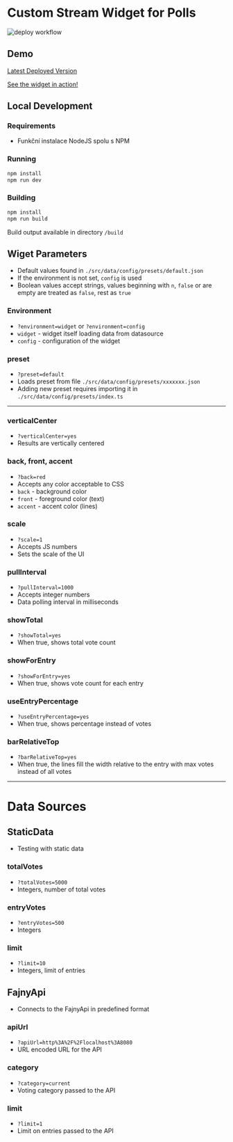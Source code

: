 # Custom Stream Widget for Polls

![deploy workflow](https://github.com/Jinderamarak/fajn-widget/actions/workflows/deploy.yml/badge.svg)

## Demo

[Latest Deployed Version](https://jinderamarak.github.io/fajn-widget)

[See the widget in action!](https://www.twitch.tv/mazarin1k/clip/DeliciousExpensiveSangSSSsss-LneqrRtKfqXoMZXY)

## Local Development

### Requirements

- Funkční instalace NodeJS spolu s NPM

### Running

```bash
npm install
npm run dev
```

### Building

```bash
npm install
npm run build
```

Build output available in directory `/build`

## Wiget Parameters

- Default values found in `./src/data/config/presets/default.json`
- If the environment is not set, `config` is used
- Boolean values accept strings, values beginning with `n`, `false` or are empty are treated as `false`, rest as `true`

### Environment

- `?environment=widget` or `?environment=config`
- `widget` - widget itself loading data from datasource
- `config` - configuration of the widget

### preset

- `?preset=default`
- Loads preset from file `./src/data/config/presets/xxxxxxx.json`
- Adding new preset requires importing it in `./src/data/config/presets/index.ts`

---

### verticalCenter

- `?verticalCenter=yes`
- Results are vertically centered

### back, front, accent

- `?back=red`
- Accepts any color acceptable to CSS
- `back` - background color
- `front` - foreground color (text)
- `accent` - accent color (lines)

### scale

- `?scale=1`
- Accepts JS numbers
- Sets the scale of the UI

### pullInterval

- `?pullInterval=1000`
- Accepts integer numbers
- Data polling interval in milliseconds

### showTotal

- `?showTotal=yes`
- When true, shows total vote count

### showForEntry

- `?showForEntry=yes`
- When true, shows vote count for each entry

### useEntryPercentage

- `?useEntryPercentage=yes`
- When true, shows percentage instead of votes

### barRelativeTop

- `?barRelativeTop=yes`
- When true, the lines fill the width relative to the entry with max votes instead of all votes

---

# Data Sources

## StaticData

- Testing with static data

### totalVotes

- `?totalVotes=5000`
- Integers, number of total votes

### entryVotes

- `?entryVotes=500`
- Integers

### limit

- `?limit=10`
- Integers, limit of entries

## FajnyApi

- Connects to the FajnyApi in predefined format

### apiUrl

- `?apiUrl=http%3A%2F%2Flocalhost%3A8080`
- URL encoded URL for the API

### category

- `?category=current`
- Voting category passed to the API

### limit

- `?limit=1`
- Limit on entries passed to the API
